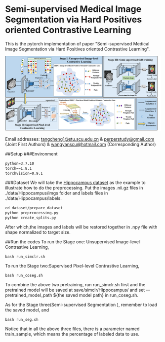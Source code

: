 # Semi-supervised Medical Image Segmentation via Hard Positives oriented Contrastive Learning
This is the pytorch implementation of paper "Semi-supervised Medical Image Segmentation via Hard Positives oriented Contrastive Learning".

![workflow of our methods](./Overview.png)

Email addresses: tangcheng1@stu.scu.edu.cn & perperstudy@gmail.com (Joint First Authors) & wangyanscu@hotmail.com (Corresponding Author)

##Setup
###Environment
```
python=3.7.10
torch==1.8.1
torchvision=0.9.1
```
###Dataset
We will take the [Hippocampus dataset](https://drive.google.com/file/d/1RzPB1_bqzQhlWvU-YGvZzhx2omcDh38C/view?usp=sharing)
 as the example to illustrate how 
to do the preprocessing. Put the images .nii.gz files in ./data/Hippocampus/imgs folder and labels files in 
./data/Hippocampus/labels.
```
cd dataset/prepare_dataset
python preprcocessing.py
python create_splits.py
```
After which,the images and labels will be restored together in .npy file with shape normalized to target size.

##Run the codes
To run the Stage one: Unsupervised Image-level Contrastive Learning,
```
bash run_simclr.sh
```
To run the Stage two:Supervised Pixel-level Contrastive Learning,
```
bash run_coseg.sh
```
To combine the above two pretraining, run run_simclr.sh first and the pretrained model will be saved at 
save/simclr/Hippocampus/ and set --pretrained_model_path  ${the saved model path} in run_coseg.sh.

As for the Stage three(Semi-supervised Segmentation ), remember to load the saved model, and
```
bash run_seg.sh
```

Notice that in all the above three files, there is a parameter named train_sample, which means the percentage of labeled 
data to use. 

